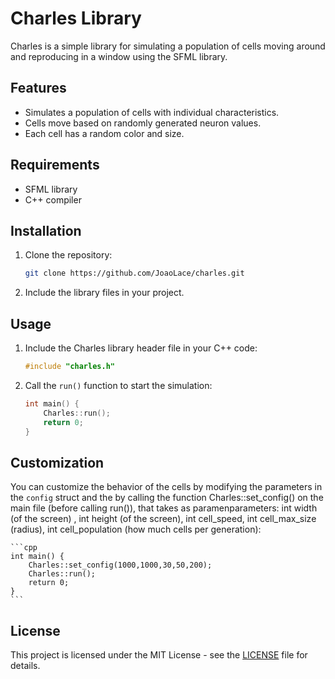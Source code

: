 # Charles Library

Charles is a simple library for simulating a population of cells moving around and reproducing in a window using the SFML library.

## Features

- Simulates a population of cells with individual characteristics.
- Cells move based on randomly generated neuron values.
- Each cell has a random color and size.

## Requirements

- SFML library
- C++ compiler

## Installation

1. Clone the repository:

    ```bash
    git clone https://github.com/JoaoLace/charles.git
    ```

2. Include the library files in your project.

## Usage

1. Include the Charles library header file in your C++ code:

    ```cpp
    #include "charles.h"
    ```

2. Call the `run()` function to start the simulation:

    ```cpp
    int main() {
        Charles::run();
        return 0;
    }
    ```

## Customization

You can customize the behavior of the cells by modifying the parameters in the `config` struct and the by calling the function Charles::set_config() on the main file (before calling run()), that takes as paramenparameters: 
int width (of the screen) , int height (of the screen), int cell_speed, int cell_max_size (radius), int cell_population (how much cells per generation):

    ```cpp
    int main() {
        Charles::set_config(1000,1000,30,50,200);
        Charles::run();
        return 0;
    }
    ```


## License

This project is licensed under the MIT License - see the [LICENSE](LICENSE.txt) file for details.
